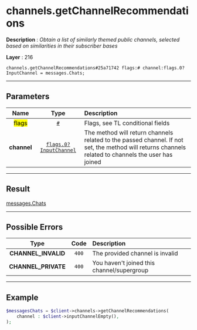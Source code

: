 # channels.getChannelRecommendations

**Description** : *Obtain a list of similarly themed public channels, selected based on similarities in their subscriber bases*

**Layer** : 216

```tl
channels.getChannelRecommendations#25a71742 flags:# channel:flags.0?InputChannel = messages.Chats;
```

---

## Parameters

| Name | Type | Description |
| :---: | :---: | :--- |
| <mark>flags</mark> | [`#`](type/#) | Flags, see TL conditional fields |
| **channel** | [`flags.0?InputChannel`](type/InputChannel) | The method will return channels related to the passed channel. If not set, the method will returns channels related to channels the user has joined |

---

## Result

[messages.Chats](type/messages.Chats)

---

## Possible Errors

| Type | Code | Description |
| :---: | :---: | :--- |
| **CHANNEL_INVALID** | `400` | The provided channel is invalid |
| **CHANNEL_PRIVATE** | `400` | You haven't joined this channel/supergroup |

---

## Example

```php
$messagesChats = $client->channels->getChannelRecommendations(
	channel : $client->inputChannelEmpty(),
);
```